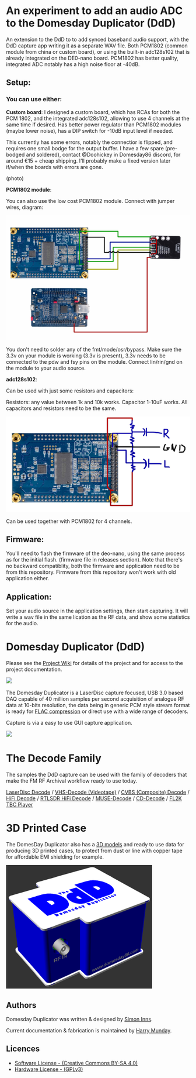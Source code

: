 # An experiment to add an audio ADC to the Domesday Duplicator (DdD)

An extension to the DdD to to add synced baseband audio support, with the DdD capture app writing it as a separate WAV file. Both PCM1802 (common module from china or custom board), or using the built-in adc128s102 that is already integrated on the DE0-nano board. PCM1802 has better quality, integrated ADC notably has a high noise floor at -40dB.

## Setup:

### You can use either:

**Custom board**: I designed a custom board, which has RCAs for both the PCM 1802, and the integrated adc128s102, allowing to use 4 channels at the same time if desired. Has better power regulator than PCM1802 modules (maybe lower noise), has a DIP switch for -10dB input level if needed.

This currently has some errors, notably the connectior is flipped, and requires one small bodge for the output buffer. I have a few spare (pre-bodged and soldered), contact @Doohickey in Domesday86 discord, for around €15 + cheap shipping. I'll probably make a fixed version later if/when the boards with errors are gone.

(photo)

**PCM1802 module**:

You can also use the low cost PCM1802 module. Connect with jumper wires, diagram:

![PCM1802 module connection diagram](Documentation/audio-addon-board-pcm1802/pcm1802_wiring_diagram.jpg)

You don't need to solder any of the fmt/mode/osr/bypass. Make sure the 3.3v on your module is working (3.3v is present), 3.3v needs to be connected to the pdw and fsy pins on the module. Connect lin/rin/gnd on the module to your audio source.

**adc128s102**:

Can be used with just some resistors and capacitors:

Resistors: any value between 1k and 10k works. Capacitor 1-10uF works. All capacitors and resistors need to be the same.

![adc128s102](Documentation/audio-addon-board-pcm1802/adc128_wiring_diagram.jpg)

Can be used together with PCM1802 for 4 channels.

## Firmware:

You'll need to flash the firmware of the deo-nano, using the same process as for the initial flash. (firmware file in releases section). Note that there's no backward compatiblity, both the firmware and application need to be from this repository. Firmware from this repository won't work with old application either.

## Application:

Set your audio source in the application settings, then start capturing. It will write a wav file in the same lication as the RF data, and show some statistics for the audio.


# Domesday Duplicator (DdD)

Please see the [Project Wiki](https://github.com/simoninns/DomesdayDuplicator/wiki) for details of the project and for access to the project documentation.

<img src="https://user-images.githubusercontent.com/56382624/183899501-a1914f3f-0710-4095-8f0e-b84e6d266d1c.png" width="400" height="">

The Domesday Duplicator is a LaserDisc capture focused, USB 3.0 based DAQ capable of 40 million samples per second acquisition of analogue RF data at 10-bits resolution, the data being in generic PCM style stream format is ready for [FLAC compression](https://github.com/oyvindln/vhs-decode/wiki/RF-Compression-&-Decompression-Guide) or direct use with a wide range of decoders.

Capture is via a easy to use GUI capture application.

<img src="https://user-images.githubusercontent.com/56382624/219953404-2ad85772-7fe3-40e8-a4b3-9ea61443736d.gif" width="350" height="">

# The Decode Family 

The samples the DdD capture can be used with the family of decoders that make the FM RF Archival workflow ready to use today.

[LaserDisc Decode](https://github.com/happycube/ld-decode) / [VHS-Decode (Videotape)](https://github.com/oyvindln/vhs-decode/wiki/) / [CVBS (Composite) Decode](CVBS-Composite-Decode) / [HiFi Decode](HiFi-Decode) / [RTLSDR HiFi Decode](RTLSDR) / [MUSE-Decode](https://bitbucket.org/staffanulfberg/ldaudio/src/master/musecpp/) / [CD-Decode](https://github.com/happycube/cd-decode) / [FL2K TBC Player](TBC-To-Analogue)

# 3D Printed Case 

The DomesDay Duplicator also has a [3D models](https://github.com/simoninns/DomesdayDuplicator-Case) and ready to use data for producing 3D printed cases, to protect from dust or line with copper tape for affordable EMI shielding for example.

<img src="Graphics/DdD-case1.png" width="400" height="">

## Authors

Domesday Duplicator was written & designed by [Simon Inns](https://github.com/simoninns).

Current documentation & fabrication is maintained by [Harry Munday](https://github.com/harrypm). 


## Licences


- [Software License - (Creative Commons BY-SA 4.0)](https://github.com/simoninns/DomesdayDuplicator/blob/master/LICENSE)
- [Hardware License - (GPLv3)](https://creativecommons.org/licenses/by-sa/4.0/)
